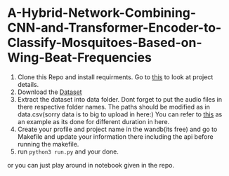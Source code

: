 # A-Hybrid-Network-Combining-CNN-and-Transformer-Encoder-to-Classify-Mosquitoes-Based-on-Wing-Beat-Frequencies 

1. Clone this Repo and install requirments. Go to [this](https://shivacharan22.github.io/) to look at project details.
2. Download the [Dataset](https://datadryad.org/stash/dataset/doi:10.5061/dryad.98d7s)
3. Extract the dataset into data folder. Dont forget to put the audio files in there respective folder names. The paths should be modified as in data.csv(sorry data is to big to upload in here:) You can refer to [this](https://drive.google.com/drive/folders/1D6fIBkT1GzsZGrWVUOtS-0vFoym07kus) as an example as its done for different duration in here.
4. Create your profile and project name in the wandb(its free) and go to Makefile and update your information there including the api before running the makefile.
5. run ```python3 run.py``` and your done.

or you can just play around in notebook given in the repo.
